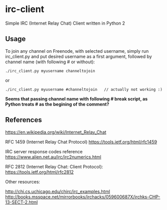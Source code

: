 # irc-client

Simple IRC (Internet Relay Chat) Client written in Python 2

## Usage

To join any channel on Freenode, with selected username, simply run irc_client.py and put desired username as a first argument, followed by channel name (with following # or without):

```
./irc_client.py myusername channeltojoin
```

or

```
./irc_client.py myusername #channeltojoin   // actually not working :)
```

__Seems that passing channel name with following # break script, as Python treats # as the begining of the comment?__


## References

https://en.wikipedia.org/wiki/Internet_Relay_Chat

RFC 1459 (Internet Relay Chat Protocol)
https://tools.ietf.org/html/rfc1459

IRC server response codes reference
https://www.alien.net.au/irc/irc2numerics.html

RFC 2812 (Internet Relay Chat: Client Protocol):
https://tools.ietf.org/html/rfc2812

Other resources:

http://chi.cs.uchicago.edu/chirc/irc_examples.html
http://books.msspace.net/mirrorbooks/irchacks/059600687X/irchks-CHP-13-SECT-2.html



